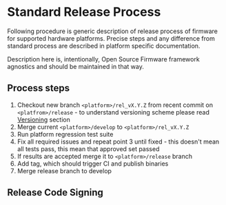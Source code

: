 # Standard Release Process

Following procedure is generic description of release process of firmware for
supported hardware platforms. Precise steps and any difference from standard
process are described in platform specific documentation.

Description here is, intentionally, Open Source Firmware framework agnostics
and should be maintained in that way.

## Process steps

1. Checkout new branch `<platform>/rel_vX.Y.Z` from recent commit on
   `<platfrom>/release` - to understand versioning scheme please read
   [Versioning](versioning.md) section
2. Merge current `<platform>/develop` to `<platform>/rel_vX.Y.Z`
3. Run platform regression test suite
4. Fix all required issues and repeat point 3 until fixed - this doesn't mean
   all tests pass, this mean that approved set passed
5. If results are accepted merge it to `<platform>/release` branch
6. Add tag, which should trigger CI and publish binaries
7. Merge release branch to develop

## Release Code Signing





